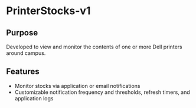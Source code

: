 # PrinterStocks-v1

## Purpose
Developed to view and monitor the contents of one or more Dell printers around campus.

## Features
* Monitor stocks via application or email notifications
* Customizable notification frequency and thresholds, refresh timers, and application logs
